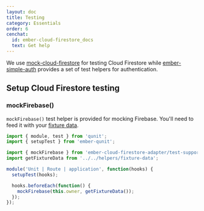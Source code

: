 ```yaml
---
layout: doc
title: Testing
category: Essentials
order: 6
cenchat:
  id: ember-cloud-firestore_docs
  text: Get help
---
```


We use [mock-cloud-firestore](https://github.com/mikkopaderes/mock-cloud-firestore) for testing Cloud Firestore while [ember-simple-auth](https://github.com/simplabs/ember-simple-auth#testing) provides a set of test helpers for authentication.

## Setup Cloud Firestore testing

### mockFirebase()

`mockFirebase()` test helper is provided for mocking Firebase. You'll need to feed it with your [fixture data](https://github.com/mikkopaderes/mock-cloud-firestore#fixture-data).

```javascript
import { module, test } from 'qunit';
import { setupTest } from 'ember-qunit';

import { mockFirebase } from 'ember-cloud-firestore-adapter/test-support';
import getFixtureData from '../../helpers/fixture-data';

module('Unit | Route | application', function(hooks) {
  setupTest(hooks);

  hooks.beforeEach(function() {
    mockFirebase(this.owner, getFixtureData());
  });
});
```
